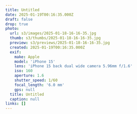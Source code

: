 ```yaml
---
title: Untitled
date: 2025-01-19T00:16:35.000Z
draft: false
drop: true
photo:
  url: s3/images/2025-01-18-16-16-35.jpg
  thumb: s3/thumbs/2025-01-18-16-16-35.jpg
  preview: s3/previews/2025-01-18-16-16-35.jpg
  created: 2025-01-19T00:16:35.000Z
  exif:
    make: Apple
    model: 'iPhone 15'
    lens: 'iPhone 15 back dual wide camera 5.96mm f/1.6'
    iso: 160
    aperture: 1.6
    shutter_speed: 1/60
    focal_length: '6.0 mm'
    gps: null
  title: Untitled
  caption: null
links: []
---
```


